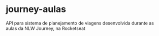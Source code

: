 # journey-aulas
 API para sistema de planejamento de viagens desenvolvida durante as aulas da NLW Journey, na Rocketseat
